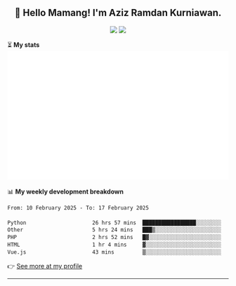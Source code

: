 <h2 align="center">👋 Hello Mamang! I'm Aziz Ramdan Kurniawan.</h2>  
<p align="center">
  <img src="https://komarev.com/ghpvc/?username=azizramdan">
  <img src="https://wakatime.com/badge/user/90056fa0-4c31-4eca-954e-2a3ac05896f9.svg">
</p>
    
⏳ **My stats**  
![](https://raw.githubusercontent.com/azizramdan/github-stats/master/generated/overview.svg#gh-dark-mode-only)

📊 **My weekly development breakdown**
<!--START_SECTION:waka-->

```txt
From: 10 February 2025 - To: 17 February 2025

Python                     26 hrs 57 mins  █████████████████░░░░░░░░   67.48 %
Other                      5 hrs 24 mins   ███▒░░░░░░░░░░░░░░░░░░░░░   13.55 %
PHP                        2 hrs 52 mins   █▓░░░░░░░░░░░░░░░░░░░░░░░   07.20 %
HTML                       1 hr 4 mins     ▓░░░░░░░░░░░░░░░░░░░░░░░░   02.68 %
Vue.js                     43 mins         ▒░░░░░░░░░░░░░░░░░░░░░░░░   01.82 %
```

<!--END_SECTION:waka-->
👉 [See more at my profile](https://wakatime.com/@azizramdan)
***
